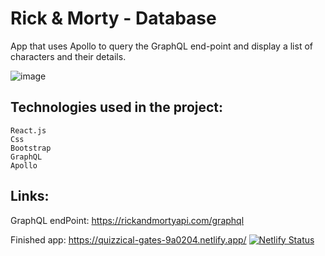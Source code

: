 # Rick & Morty - Database

App that uses Apollo to query the GraphQL end-point and display a list of characters and their details.

![image](https://user-images.githubusercontent.com/15008435/125297479-9c1b3780-e36a-11eb-94b8-69466b5ca1b3.png)




## Technologies used in the project:
```
React.js
Css
Bootstrap
GraphQL
Apollo
```
## Links:

GraphQL endPoint:
https://rickandmortyapi.com/graphql

Finished app:
https://quizzical-gates-9a0204.netlify.app/
[![Netlify Status](https://api.netlify.com/api/v1/badges/48fbc0e6-5537-4e5e-ad25-78bc6202b6fb/deploy-status)](https://app.netlify.com/sites/quizzical-gates-9a0204/deploys)



